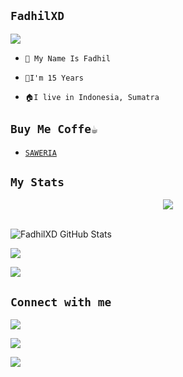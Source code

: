 ## ```FadhilXD```

  <img src="https://github.com/fadhilxd.png" />

- ```🎫 My Name Is Fadhil```

- ```👦I'm 15 Years```

- ```🏠I live in Indonesia, Sumatra```

## ```Buy Me Coffe☕```

- [`SAWERIA`](https://saweria.co/dhilxd)

## ```My Stats```

<p align="center"><img src="https://www.codewars.com/users/fadhilxd/badges/large"/><br /><br />

  

<img src="https://github-readme-stats.vercel.app/api?username=fadhilxd&show_icons=true&include_all_commits=true&theme=monokai" alt="FadhilXD GitHub Stats" /><br />

  <img src="https://github-readme-streak-stats.herokuapp.com/?user=fadhilxd&theme=monokai"/>

  <img src="https://github-readme-stats.vercel.app/api/top-langs/?username=fadhilxd&layout=compact&theme=monokai&langs_count=12"/><br />

  

</p>

## ```Connect with me```

<p align="center">

  <a href="https://replit.com/@fadhilxd"><img src="https://img.shields.io/badge/Replit  -E4405F?style=for-the-badge&logo=replit&logoColor=orange"/> 

  <a href="https://wa.me/6281378003033"><img src="https://img.shields.io/badge/WhatsApp-25D366?style=for-the-badge&logo=whatsapp&logoColor=white" />

  <a href="https://t.me/fadhilxd"><img src="https://img.shields.io/badge/Telegram-%230088cc.svg?&style=for-the-badge&logo=telegram&logoColor=white" /> <br>

</p>
